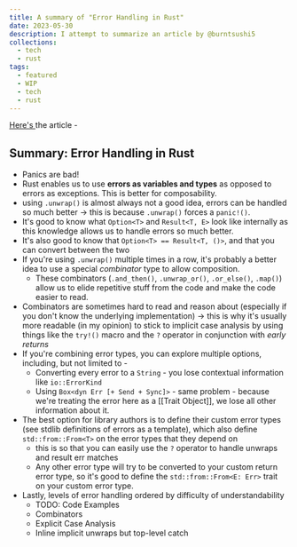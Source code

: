 ```yaml
---
title: A summary of "Error Handling in Rust"
date: 2023-05-30
description: I attempt to summarize an article by @burntsushi5
collections:
  - tech
  - rust
tags:
  - featured
  - WIP
  - tech
  - rust
---
```


[Here's ](https://blog.burntsushi.net/rust-error-handling/) the article -

## Summary: Error Handling in Rust

- Panics are bad!
- Rust enables us to use **errors as variables and types** as opposed to errors as exceptions. This is better for composability.
- using `.unwrap()` is almost always not a good idea, errors can be handled so much better -> this is because `.unwrap()` forces a `panic!()`.
- It's good to know what `Option<T>` and `Result<T, E>` look like internally as this knowledge allows us to handle errors so much better.
- It's also good to know that `Option<T> == Result<T, ()>`, and that you can convert between the two
- If you're using `.unwrap()` multiple times in a row, it's probably a better idea to use a special _combinator_ type to allow composition.
  - These combinators (`.and_then()`, `.unwrap_or()`, `.or_else()`, `.map()`) allow us to elide repetitive stuff from the code and make the code easier to read.
- Combinators are sometimes hard to read and reason about (especially if you don't know the underlying implementation) -> this is why it's usually more readable (in my opinion) to stick to implicit case analysis by using things like the `try!()` macro and the `?` operator in conjunction with _early returns_
- If you're combining error types, you can explore multiple options, including, but not limited to -
  - Converting every error to a `String` - you lose contextual information like `io::ErrorKind`
  - Using `Box<dyn Err [+ Send + Sync]>` - same problem - because we're treating the error here as a [[Trait Object]], we lose all other information about it.
- The best option for library authors is to define their custom error types (see stdlib definitions of errors as a template), which also define `std::from::From<T>` on the error types that they depend on
  - this is so that you can easily use the `?` operator to handle unwraps and result err matches
  - Any other error type will try to be converted to your custom return error type, so it's good to define the `std::from::From<E: Err>` trait on your custom error type.
- Lastly, levels of error handling ordered by difficulty of understandability
  - TODO: Code Examples
  - Combinators
  - Explicit Case Analysis
  - Inline implicit unwraps but top-level catch
